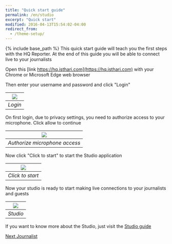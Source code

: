 ```yaml
---
title: "Quick start guide"
permalink: /en/studio
excerpt: "Quick start"
modified: 2016-04-13T15:54:02-04:00
redirect_from:
  - /theme-setup/
---
```


{% include base_path %}
This quick start guide will teach you the first steps with the HQ Reporter. At the end of this guide you will be able to connect live to your journalists

Open this [link https://hq.isthari.com](https://hq.isthari.com) with your Chrome or Microsoft Edge web browser

Then enter your username and password and click "Login"

|![](../shared/login.png)|
|:--:|
|*Login*|


On first login, due to privacy settings, you need to authorize access to your microphone. Click allow to continue

|![](../shared/authorize.png)|
|:--:|
|*Authorize microphone access*|


Now click "Click to start" to start the Studio application

|![](../shared/click-to-start.png)
|:--:|
|*Click to start*|

Now your studio is ready to start making live connections to your journalists and guests

|![](studio.png)
|:--:|
|*Studio*|

If you want to know more about the Studio, just visit the [Studio guide](/user/studio)

[Next Journalist](../journalist-web)

